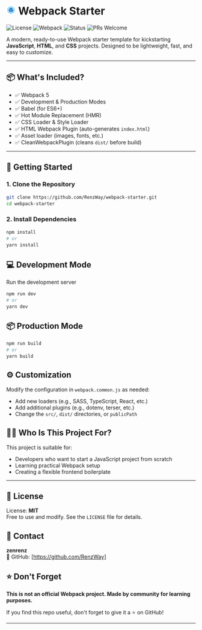 # <img src="./public/webpack.svg" width="5%" alt="logo"  /> Webpack Starter

![License](https://img.shields.io/badge/license-MIT-blue.svg)
![Webpack](https://img.shields.io/badge/webpack-5.x-brightgreen)
![Status](https://img.shields.io/badge/status-ready_to_use-green)
![PRs Welcome](https://img.shields.io/badge/PRs-welcome-brightgreen.svg)

A modern, ready-to-use Webpack starter template for kickstarting **JavaScript**, **HTML**, and **CSS** projects. Designed to be lightweight, fast, and easy to customize.

---

## 📦 What's Included?

- ✅ Webpack 5
- ✅ Development & Production Modes
- ✅ Babel (for ES6+)
- ✅ Hot Module Replacement (HMR)
- ✅ CSS Loader & Style Loader
- ✅ HTML Webpack Plugin (auto-generates `index.html`)
- ✅ Asset loader (images, fonts, etc.)
- ✅ CleanWebpackPlugin (cleans `dist/` before build)

---

## 🚀 Getting Started

### 1. Clone the Repository

```bash
git clone https://github.com/RenzWay/webpack-starter.git
cd webpack-starter
```

### 2. Install Dependencies

```bash
npm install
# or
yarn install
```

## 💻 Development Mode

Run the development server

```bash
npm run dev
# or
yarn dev
```

## 📦 Production Mode

```bash
npm run build
# or
yarn build

```

## ⚙️ Customization

Modify the configuration in `webpack.common.js` as needed:

- Add new loaders (e.g., SASS, TypeScript, React, etc.)
- Add additional plugins (e.g., dotenv, terser, etc.)
- Change the `src/`, `dist/` directories, or `publicPath`

## 🧑‍💻 Who Is This Project For?

This project is suitable for:

- Developers who want to start a JavaScript project from scratch
- Learning practical Webpack setup
- Creating a flexible frontend boilerplate

---

## 📜 License

License: **MIT**  
Free to use and modify. See the `LICENSE` file for details.

## 🙋 Contact

**zenrenz**  
🔗 GitHub: [https://github.com/RenzWay]

## ⭐️ Don't Forget

**This is not an official Webpack project. Made by community for learning purposes.**

If you find this repo useful, don't forget to give it a ⭐️ on GitHub!

---
